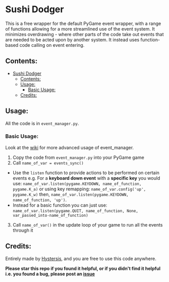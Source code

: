 # Sushi Dodger
This is a free wrapper for the default PyGame event wrapper, with a range of functions allowing for a more streamlined use of the event system. It minimizes overdrawing - where other parts of the code take out events that are needed to be acted upon by another system. It instead uses function-based code calling on event entering.


## Contents:
- [Sushi Dodger](#sushi-dodger)
  - [Contents:](#contents)
  - [Usage:](#usage)
    - [Basic Usage:](#basic-usage)
  - [Credits:](#credits)


## Usage:
All the code is in `event_manager.py`.

### Basic Usage:
Look at the [wiki](https://github.com/Hystersis/Pygame-Event-Manager/wiki) for more advanced usage of event_manager. 

1. Copy the code from `event_manager.py` into your PyGame game
2. Call `name_of_var = events_sync()`
* Use the `listen` function to provide actions to be performed on certain events e.g. For a **keyboard down event** with a **specific key** you would use: `name_of_var.listen(pygame.KEYDOWN, name_of_function, pygame.K_a)` or using key remapping: `name_of_var.config('up', pygame.K_w)` then, `name_of_var.listen(pygame.KEYDOWN, name_of_function, 'up')`. 
* Instead for a basic function you can just use: `name_of_var.listen(pygame.QUIT, name_of_function, None, var_passed_into-name_of_function)`
3. Call `name_of_var()` in the update loop of your game to run all the events through it 


## Credits:
Entirely made by [Hystersis](https://github.com/Hystersis), and you are free to use this code anywhere.

**Please star this repo if you found it helpful, or if you didn't find it helpful i.e. you found a bug, please post an [issue](https://github.com/Hystersis/Pygame-Event-Manager/issues)**

